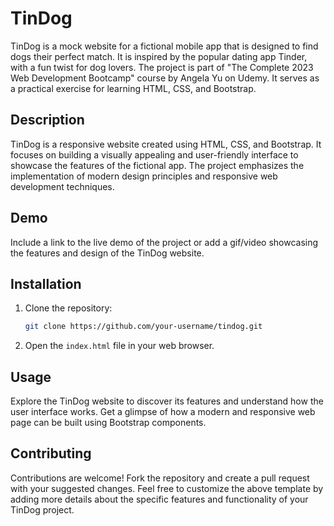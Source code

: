 # TinDog

TinDog is a mock website for a fictional mobile app that is designed to find dogs their perfect match. It is inspired by the popular dating app Tinder, with a fun twist for dog lovers. The project is part of "The Complete 2023 Web Development Bootcamp" course by Angela Yu on Udemy. It serves as a practical exercise for learning HTML, CSS, and Bootstrap.

## Description

TinDog is a responsive website created using HTML, CSS, and Bootstrap. It focuses on building a visually appealing and user-friendly interface to showcase the features of the fictional app. The project emphasizes the implementation of modern design principles and responsive web development techniques.

## Demo

Include a link to the live demo of the project or add a gif/video showcasing the features and design of the TinDog website.

## Installation

1. Clone the repository:

   ```bash
   git clone https://github.com/your-username/tindog.git
   ```

2. Open the `index.html` file in your web browser.

## Usage

Explore the TinDog website to discover its features and understand how the user interface works. Get a glimpse of how a modern and responsive web page can be built using Bootstrap components.

## Contributing

Contributions are welcome! Fork the repository and create a pull request with your suggested changes.
Feel free to customize the above template by adding more details about the specific features and functionality of your TinDog project.
